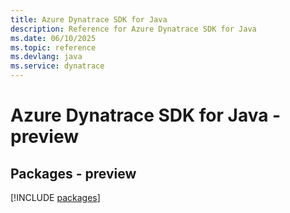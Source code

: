 ```yaml
---
title: Azure Dynatrace SDK for Java
description: Reference for Azure Dynatrace SDK for Java
ms.date: 06/10/2025
ms.topic: reference
ms.devlang: java
ms.service: dynatrace
---
```

# Azure Dynatrace SDK for Java - preview
## Packages - preview
[!INCLUDE [packages](dynatrace-index.md)]
